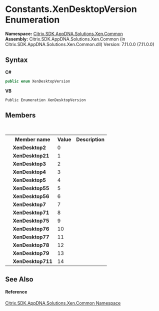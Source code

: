 # Constants.XenDesktopVersion Enumeration
 

**Namespace:**&nbsp;[Citrix.SDK.AppDNA.Solutions.Xen.Common](013dc694-c357-448d-ed5a-b5c48a7f6852.md)<br />**Assembly:**&nbsp;Citrix.SDK.AppDNA.Solutions.Xen.Common (in Citrix.SDK.AppDNA.Solutions.Xen.Common.dll) Version: 7.11.0.0 (7.11.0.0)

## Syntax

**C#**
```csharp
public enum XenDesktopVersion
```

**VB**
```vbnet
Public Enumeration XenDesktopVersion
```


## Members
&nbsp;<table><tr><th></th><th>Member name</th><th>Value</th><th>Description</th></tr><tr><td /><td target="F:Citrix.SDK.AppDNA.Solutions.Xen.Common.Constants.XenDesktopVersion.XenDesktop2">**XenDesktop2**</td><td>0</td><td /></tr><tr><td /><td target="F:Citrix.SDK.AppDNA.Solutions.Xen.Common.Constants.XenDesktopVersion.XenDesktop21">**XenDesktop21**</td><td>1</td><td /></tr><tr><td /><td target="F:Citrix.SDK.AppDNA.Solutions.Xen.Common.Constants.XenDesktopVersion.XenDesktop3">**XenDesktop3**</td><td>2</td><td /></tr><tr><td /><td target="F:Citrix.SDK.AppDNA.Solutions.Xen.Common.Constants.XenDesktopVersion.XenDesktop4">**XenDesktop4**</td><td>3</td><td /></tr><tr><td /><td target="F:Citrix.SDK.AppDNA.Solutions.Xen.Common.Constants.XenDesktopVersion.XenDesktop5">**XenDesktop5**</td><td>4</td><td /></tr><tr><td /><td target="F:Citrix.SDK.AppDNA.Solutions.Xen.Common.Constants.XenDesktopVersion.XenDesktop55">**XenDesktop55**</td><td>5</td><td /></tr><tr><td /><td target="F:Citrix.SDK.AppDNA.Solutions.Xen.Common.Constants.XenDesktopVersion.XenDesktop56">**XenDesktop56**</td><td>6</td><td /></tr><tr><td /><td target="F:Citrix.SDK.AppDNA.Solutions.Xen.Common.Constants.XenDesktopVersion.XenDesktop7">**XenDesktop7**</td><td>7</td><td /></tr><tr><td /><td target="F:Citrix.SDK.AppDNA.Solutions.Xen.Common.Constants.XenDesktopVersion.XenDesktop71">**XenDesktop71**</td><td>8</td><td /></tr><tr><td /><td target="F:Citrix.SDK.AppDNA.Solutions.Xen.Common.Constants.XenDesktopVersion.XenDesktop75">**XenDesktop75**</td><td>9</td><td /></tr><tr><td /><td target="F:Citrix.SDK.AppDNA.Solutions.Xen.Common.Constants.XenDesktopVersion.XenDesktop76">**XenDesktop76**</td><td>10</td><td /></tr><tr><td /><td target="F:Citrix.SDK.AppDNA.Solutions.Xen.Common.Constants.XenDesktopVersion.XenDesktop77">**XenDesktop77**</td><td>11</td><td /></tr><tr><td /><td target="F:Citrix.SDK.AppDNA.Solutions.Xen.Common.Constants.XenDesktopVersion.XenDesktop78">**XenDesktop78**</td><td>12</td><td /></tr><tr><td /><td target="F:Citrix.SDK.AppDNA.Solutions.Xen.Common.Constants.XenDesktopVersion.XenDesktop79">**XenDesktop79**</td><td>13</td><td /></tr><tr><td /><td target="F:Citrix.SDK.AppDNA.Solutions.Xen.Common.Constants.XenDesktopVersion.XenDesktop711">**XenDesktop711**</td><td>14</td><td /></tr></table>

## See Also


#### Reference
<a href="013dc694-c357-448d-ed5a-b5c48a7f6852">Citrix.SDK.AppDNA.Solutions.Xen.Common Namespace</a><br />